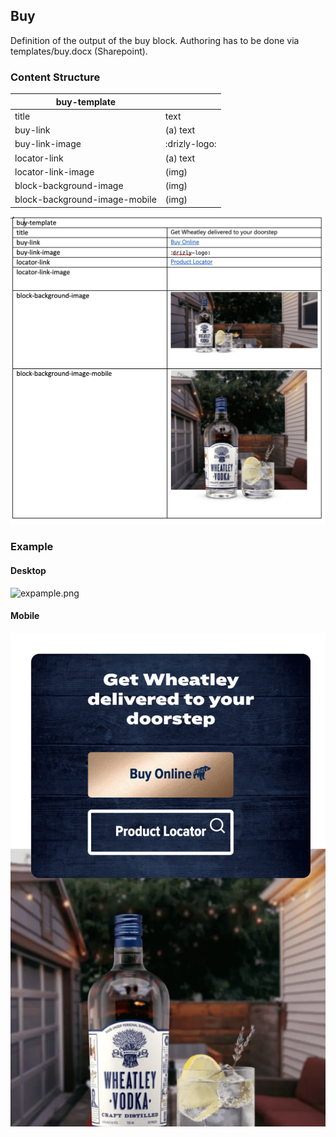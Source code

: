 ## Buy

Definition of the output of the buy block. Authoring has to be done via templates/buy.docx (Sharepoint).

### Content Structure

| buy-template                  |               |
|-------------------------------|---------------|
| title                         | text          |
| buy-link                      | (a) text      |
| buy-link-image                | :drizly-logo: |
| locator-link                  | (a) text      |
| locator-link-image            | (img)         |
| block-background-image        | (img)         |
| block-background-image-mobile | (img)         |

![expample.png](../assets/buy-template.png)

### Example

#### Desktop
![expample.png](../assets/buy.png)

#### Mobile
![expample.png](../assets/buy-mobile.png)
